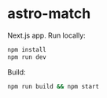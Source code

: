 # astro-match

Next.js app. Run locally:

```bash
npm install
npm run dev
```

Build:

```bash
npm run build && npm start
```
                                                                                                                                                                                                                                                                                                                                                                                                                                                                                                                                                                                                                                                                                                                                                                                                                                                                                                                                                                                                                                                                                                                                                                                                                                                                                                                                                                            